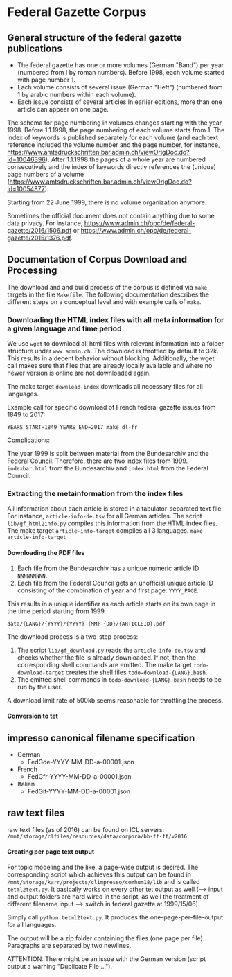 # Federal Gazette Corpus
## General structure of the federal gazette publications
 - The federal gazette has one or more volumes (German "Band") per year (numbered from I by roman numbers). Before 1998, each volume started with page number 1.
 - Each volume consists of several issue (German "Heft") (numbered from 1 by arabic numbers within each volume). 
 - Each issue consists of several articles  In earlier editions, more than one article can appear on one page. 

The schema for page numbering in volumes changes starting with the year 1998. Before 1.1.1998, the page numbering of each volume starts from 1. 
The index of keywords is published separately for each volume (and each text reference included the volume number and the page number, for instance, <https://www.amtsdruckschriften.bar.admin.ch/viewOrigDoc.do?id=10046396>).
After 1.1.1998 the pages of a whole year are numbered consecutively and the index of keywords directly references the (unique) page numbers of a volume (<https://www.amtsdruckschriften.bar.admin.ch/viewOrigDoc.do?id=10054877>).

Starting from 22 June 1999, there is no volume organization anymore.

Sometimes the official document does not contain anything due to some data privacy. For instance, <https://www.admin.ch/opc/de/federal-gazette/2016/1506.pdf> or <https://www.admin.ch/opc/de/federal-gazette/2015/1376.pdf>.


## Documentation of Corpus Download and Processing
The download and and build process of the corpus is defined via `make` targets in the file `Makefile`.
The following documentation describes the different steps on a conceptual level and with example calls of `make`.


### Downloading the HTML index files with all meta information for a given language and time period

We use `wget` to download all html files with relevant information into a folder structure under `www.admin.ch`.
The download is throttled by default to 32k. This results in a decent behavior without blocking. Additionally, the wget call makes sure that files that are already locally available and where no newer version is online are not downloaded again.

The make target `download-index` downloads all necessary files for all languages. 

Example call for specific download of French federal gazette issues from 1849 to 2017:

`YEARS_START=1849 YEARS_END=2017 make dl-fr`

Complications:

The year 1999 is split between material from the Bundesarchiv and the Federal Council. 
Therefore, there are two index files from 1999. `indexbar.html` from the Bundesarchiv and `index.html` from the Federal Council.

### Extracting the metainformation from the index files
All information about each article is stored in a tabulator-separated text file. For instance, `article-info-de.tsv` for all German articles. 
The script `lib/gf_html2info.py` compiles this information from the HTML index files. The make target `article-info-target` compiles all 3 languages.
`make article-info-target`

#### Downloading the PDF files
1. Each file from the Bundesarchiv has a unique numeric article ID `NNNNNNNNN`. 
2. Each file from the Federal Council gets an unofficial unique article ID consisting of the combination of year and first page: `YYYY_PAGE`.

This results in a unique identifier as each article starts on its own page in the time period starting from 1999.

`data/{LANG}/{YYYY}/{YYYY}-{MM}-{DD}/{ARTICLEID}.pdf`

The download process is a two-step process:
 1. The script `lib/gf_download.py` reads the `article-info-de.tsv` and checks whether the file is already downloaded. If not, then the corresponding shell commands are emitted. The make target `todo-download-target` creates the shell files `todo-download-{LANG}.bash`.
 2. The emitted shell commands in `todo-download-{LANG}.bash` needs to be run by the user.

A download limit rate of 500kb seems reasonable for throttling the process.

#### Conversion to tet


## impresso canonical filename specification
 - German
   - FedGde-YYYY-MM-DD-a-00001.json
 - French
   - FedGfr-YYYY-MM-DD-a-00001.json
 - Italian
   - FedGit-YYYY-MM-DD-a-00001.json

## raw text files

raw text files (as of 2016) can be found on ICL servers: `/mnt/storage/clfiles/resources/data/corpora/bb-ff-ff/v2016`

#### Creating per page text output

For topic modeling and the like, a page-wise output is desired. The corresponding script which achieves this output can be found in `/mnt/storage/karr/projects/climpresso/comhum18/lib` and is called `tetml2text.py`. It basically works on every other tet output as well (--> input and output folders are hard wired in the script, as well the treatment of different filename input --> switch in federal gazette at 1999/15/06).

Simply call `python tetml2text.py`. It produces the one-page-per-file-output for all languages.

The output will be a zip folder containing the files (one page per file). Paragraphs are separated by two newlines.

ATTENTION: There might be an issue with the German version (script output a warning "Duplicate File ...").


